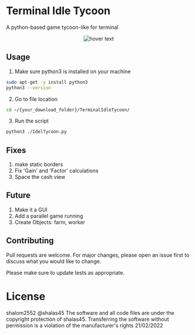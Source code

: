 # Terminal Idle Tycoon
A python-based game tycoon-like for terminal

<p align="center">
  <img src="https://i.ibb.co/jgz57S9/Screenshot-2022-02-21-180649.png" title="hover text">
</p>


## Usage
1. Make sure python3 is installed on your machine
```bash
sudo apt-get -y install python3 
python3 --version
```
2. Go to file location
```bash
cd ~/{your_download_folder}/TerminalIdleTycoon/
```
3. Run the script
```bash
python3 ./IdelTycoon.py
```


## Fixes
  1. make static borders
  2. Fix 'Gain' and 'Factor' calculations
  3. Space the cash view
  
  
## Future
  1. Make it a GUI
  2. Add a parallel game running
  3. Create Objects: farm, worker
  
  
## Contributing
Pull requests are welcome. For major changes, please open an issue first to discuss what you would like to change.

Please make sure to update tests as appropriate.


# License
shalom2552 @shalas45 The software and all code files are under the copyright protection of shalas45. Transferring the software without permission is a violation of the manufacturer's rights 21/02/2022
